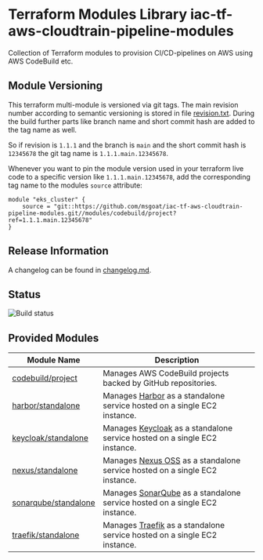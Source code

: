 # Terraform Modules Library iac-tf-aws-cloudtrain-pipeline-modules

Collection of Terraform modules to provision CI/CD-pipelines on AWS using AWS CodeBuild etc.

## Module Versioning

This terraform multi-module is versioned via git tags. The main revision number according to semantic versioning
is stored in file [revision.txt](revision.txt). During the build further parts like branch name and short commit hash
are added to the tag name as well.

So if revision is `1.1.1` and the branch is `main` and the short commit hash is `12345678` the git tag name is `1.1.1.main.12345678`.

Whenever you want to pin the module version used in your terraform live code to a specific version
like `1.1.1.main.12345678`, add the corresponding tag name to the modules `source` attribute:

```text
module "eks_cluster" {
    source = "git::https://github.com/msgoat/iac-tf-aws-cloudtrain-pipeline-modules.git//modules/codebuild/project?ref=1.1.1.main.12345678"
}
```

## Release Information

A changelog can be found in [changelog.md](changelog.md).

## Status

![Build status](https://codebuild.eu-west-1.amazonaws.com/badges?uuid=eyJlbmNyeXB0ZWREYXRhIjoiaW8zcXErR0d0RUZyU2hwSHNCek1qbnhvaUM5VkRsQTNVQmJrZVlrQnJxb2VIaWYwaTFlNTRyRHZlZS9hL0EwMk9ESVBZakNDWlBXVkd2aVlNeXFDZHo0PSIsIml2UGFyYW1ldGVyU3BlYyI6IkQrYUlpNjRGeFlrSXB6OXAiLCJtYXRlcmlhbFNldFNlcmlhbCI6MX0%3D&branch=main)

## Provided Modules

| Module Name                                                      | Description |
|------------------------------------------------------------------| ----------- |
| [codebuild/project](modules/codebuild/project/README.md)         | Manages AWS CodeBuild projects backed by GitHub repositories. | 
| [harbor/standalone](modules/harbor/standalone/README.md)         | Manages [Harbor](https://goharbor.io/) as a standalone service hosted on a single EC2 instance. | 
| [keycloak/standalone](modules/keycloak/standalone/README.md)     | Manages [Keycloak](https://www.keycloak.org/) as a standalone service hosted on a single EC2 instance. | 
| [nexus/standalone](modules/nexus/standalone/README.md)           | Manages [Nexus OSS](https://www.sonatype.com/products/sonatype-nexus-oss) as a standalone service hosted on a single EC2 instance. | 
| [sonarqube/standalone](modules/sonarqube/standalone/README.md)   | Manages [SonarQube](https://www.sonarsource.com/products/sonarqube/) as a standalone service hosted on a single EC2 instance. | 
| [traefik/standalone](modules/traefik/standalone/README.md) | Manages [Traefik](https://doc.traefik.io/traefik/) as a standalone service hosted on a single EC2 instance. | 

